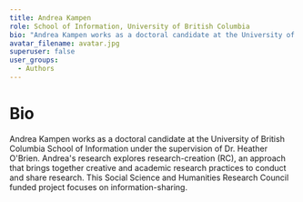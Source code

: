 ```yaml
---
title: Andrea Kampen
role: School of Information, University of British Columbia
bio: "Andrea Kampen works as a doctoral candidate at the University of British Columbia School of Information under the supervision of Dr. Heather O'Brien. Andrea's research explores research-creation (RC), an approach that brings together creative and academic research practices to conduct and share research. This Social Science and Humanities Research Council funded project focuses on information-sharing.."
avatar_filename: avatar.jpg
superuser: false
user_groups:
  - Authors
---
```


# Bio
Andrea Kampen works as a doctoral candidate at the University of British Columbia School of Information under the supervision of Dr. Heather O'Brien. Andrea's research explores research-creation (RC), an approach that brings together creative and academic research practices to conduct and share research. This Social Science and Humanities Research Council funded project focuses on information-sharing.


